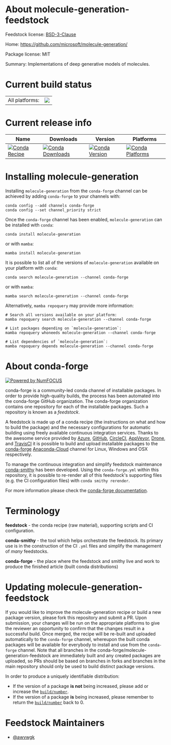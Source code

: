 About molecule-generation-feedstock
===================================

Feedstock license: [BSD-3-Clause](https://github.com/conda-forge/molecule-generation-feedstock/blob/main/LICENSE.txt)

Home: https://github.com/microsoft/molecule-generation/

Package license: MIT

Summary: Implementations of deep generative models of molecules.

Current build status
====================


<table><tr><td>All platforms:</td>
    <td>
      <a href="https://dev.azure.com/conda-forge/feedstock-builds/_build/latest?definitionId=19757&branchName=main">
        <img src="https://dev.azure.com/conda-forge/feedstock-builds/_apis/build/status/molecule-generation-feedstock?branchName=main">
      </a>
    </td>
  </tr>
</table>

Current release info
====================

| Name | Downloads | Version | Platforms |
| --- | --- | --- | --- |
| [![Conda Recipe](https://img.shields.io/badge/recipe-molecule--generation-green.svg)](https://anaconda.org/conda-forge/molecule-generation) | [![Conda Downloads](https://img.shields.io/conda/dn/conda-forge/molecule-generation.svg)](https://anaconda.org/conda-forge/molecule-generation) | [![Conda Version](https://img.shields.io/conda/vn/conda-forge/molecule-generation.svg)](https://anaconda.org/conda-forge/molecule-generation) | [![Conda Platforms](https://img.shields.io/conda/pn/conda-forge/molecule-generation.svg)](https://anaconda.org/conda-forge/molecule-generation) |

Installing molecule-generation
==============================

Installing `molecule-generation` from the `conda-forge` channel can be achieved by adding `conda-forge` to your channels with:

```
conda config --add channels conda-forge
conda config --set channel_priority strict
```

Once the `conda-forge` channel has been enabled, `molecule-generation` can be installed with `conda`:

```
conda install molecule-generation
```

or with `mamba`:

```
mamba install molecule-generation
```

It is possible to list all of the versions of `molecule-generation` available on your platform with `conda`:

```
conda search molecule-generation --channel conda-forge
```

or with `mamba`:

```
mamba search molecule-generation --channel conda-forge
```

Alternatively, `mamba repoquery` may provide more information:

```
# Search all versions available on your platform:
mamba repoquery search molecule-generation --channel conda-forge

# List packages depending on `molecule-generation`:
mamba repoquery whoneeds molecule-generation --channel conda-forge

# List dependencies of `molecule-generation`:
mamba repoquery depends molecule-generation --channel conda-forge
```


About conda-forge
=================

[![Powered by
NumFOCUS](https://img.shields.io/badge/powered%20by-NumFOCUS-orange.svg?style=flat&colorA=E1523D&colorB=007D8A)](https://numfocus.org)

conda-forge is a community-led conda channel of installable packages.
In order to provide high-quality builds, the process has been automated into the
conda-forge GitHub organization. The conda-forge organization contains one repository
for each of the installable packages. Such a repository is known as a *feedstock*.

A feedstock is made up of a conda recipe (the instructions on what and how to build
the package) and the necessary configurations for automatic building using freely
available continuous integration services. Thanks to the awesome service provided by
[Azure](https://azure.microsoft.com/en-us/services/devops/), [GitHub](https://github.com/),
[CircleCI](https://circleci.com/), [AppVeyor](https://www.appveyor.com/),
[Drone](https://cloud.drone.io/welcome), and [TravisCI](https://travis-ci.com/)
it is possible to build and upload installable packages to the
[conda-forge](https://anaconda.org/conda-forge) [Anaconda-Cloud](https://anaconda.org/)
channel for Linux, Windows and OSX respectively.

To manage the continuous integration and simplify feedstock maintenance
[conda-smithy](https://github.com/conda-forge/conda-smithy) has been developed.
Using the ``conda-forge.yml`` within this repository, it is possible to re-render all of
this feedstock's supporting files (e.g. the CI configuration files) with ``conda smithy rerender``.

For more information please check the [conda-forge documentation](https://conda-forge.org/docs/).

Terminology
===========

**feedstock** - the conda recipe (raw material), supporting scripts and CI configuration.

**conda-smithy** - the tool which helps orchestrate the feedstock.
                   Its primary use is in the construction of the CI ``.yml`` files
                   and simplify the management of *many* feedstocks.

**conda-forge** - the place where the feedstock and smithy live and work to
                  produce the finished article (built conda distributions)


Updating molecule-generation-feedstock
======================================

If you would like to improve the molecule-generation recipe or build a new
package version, please fork this repository and submit a PR. Upon submission,
your changes will be run on the appropriate platforms to give the reviewer an
opportunity to confirm that the changes result in a successful build. Once
merged, the recipe will be re-built and uploaded automatically to the
`conda-forge` channel, whereupon the built conda packages will be available for
everybody to install and use from the `conda-forge` channel.
Note that all branches in the conda-forge/molecule-generation-feedstock are
immediately built and any created packages are uploaded, so PRs should be based
on branches in forks and branches in the main repository should only be used to
build distinct package versions.

In order to produce a uniquely identifiable distribution:
 * If the version of a package **is not** being increased, please add or increase
   the [``build/number``](https://docs.conda.io/projects/conda-build/en/latest/resources/define-metadata.html#build-number-and-string).
 * If the version of a package **is** being increased, please remember to return
   the [``build/number``](https://docs.conda.io/projects/conda-build/en/latest/resources/define-metadata.html#build-number-and-string)
   back to 0.

Feedstock Maintainers
=====================

* [@awvwgk](https://github.com/awvwgk/)

